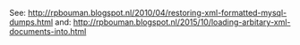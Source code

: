 See: http://rpbouman.blogspot.nl/2010/04/restoring-xml-formatted-mysql-dumps.html
and: http://rpbouman.blogspot.nl/2015/10/loading-arbitary-xml-documents-into.html

